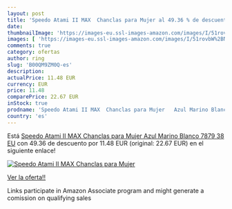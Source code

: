 ```yaml
---
layout: post
title: 'Speedo Atami II MAX  Chanclas para Mujer al 49.36 % de descuento'
date: 
thumbnailImage: 'https://images-eu.ssl-images-amazon.com/images/I/51rovbW%2BN3L._SL200_.jpg'
images: [ 'https://images-eu.ssl-images-amazon.com/images/I/51rovbW%2BN3L._SL200_.jpg' ]
comments: true
category: ofertas
author: ring
slug: 'B00QM9ZM0Q-es'
description:
actualPrice: 11.48 EUR
currency: EUR
price: 11.48
comparePrice: 22.67 EUR
inStock: true
prodname: 'Speedo Atami II MAX  Chanclas para Mujer   Azul Marino Blanco 7879   38 EU'
country: 'es'
---
```


Está [Speedo Atami II MAX  Chanclas para Mujer   Azul Marino Blanco 7879   38 EU](https://www.amazon.es/dp/B00QM9ZM0Q/?tag=tolees-21) con 49.36 de descuento por 11.48 EUR (original: 22.67 EUR) en el siguiente enlace!

[![Speedo Atami II MAX  Chanclas para Mujer](https://images-eu.ssl-images-amazon.com/images/I/51rovbW%2BN3L._SL200_.jpg)](https://www.amazon.es/dp/B00QM9ZM0Q/?tag=tolees-21)

[Ver la oferta!!](https://www.amazon.es/dp/B00QM9ZM0Q/?tag=tolees-21)

Links participate in Amazon Associate program and might generate a comission on qualifying sales


